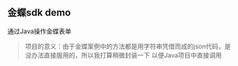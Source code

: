 ## 金蝶sdk demo
通过Java操作金蝶表单
>项目的意义：由于金蝶案例中的方法都是用字符串凭借而成的json代码，是没办法直接服用的，所以我打算稍微封装一下
> 以便Java项目中直接调用

